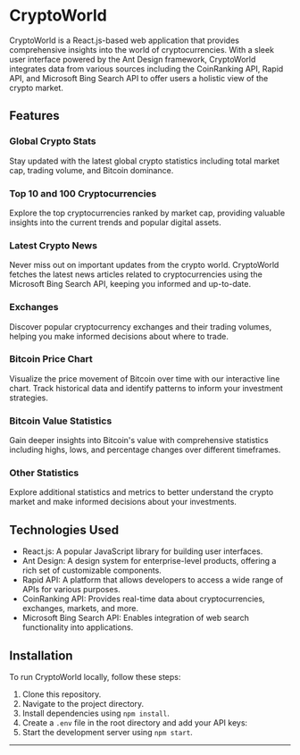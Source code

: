 # CryptoWorld

CryptoWorld is a React.js-based web application that provides comprehensive insights into the world of cryptocurrencies. With a sleek user interface powered by the Ant Design framework, CryptoWorld integrates data from various sources including the CoinRanking API, Rapid API, and Microsoft Bing Search API to offer users a holistic view of the crypto market.

## Features

### Global Crypto Stats
Stay updated with the latest global crypto statistics including total market cap, trading volume, and Bitcoin dominance.

### Top 10 and 100 Cryptocurrencies
Explore the top cryptocurrencies ranked by market cap, providing valuable insights into the current trends and popular digital assets.

### Latest Crypto News
Never miss out on important updates from the crypto world. CryptoWorld fetches the latest news articles related to cryptocurrencies using the Microsoft Bing Search API, keeping you informed and up-to-date.

### Exchanges
Discover popular cryptocurrency exchanges and their trading volumes, helping you make informed decisions about where to trade.

### Bitcoin Price Chart
Visualize the price movement of Bitcoin over time with our interactive line chart. Track historical data and identify patterns to inform your investment strategies.

### Bitcoin Value Statistics
Gain deeper insights into Bitcoin's value with comprehensive statistics including highs, lows, and percentage changes over different timeframes.

### Other Statistics
Explore additional statistics and metrics to better understand the crypto market and make informed decisions about your investments.

## Technologies Used

- React.js: A popular JavaScript library for building user interfaces.
- Ant Design: A design system for enterprise-level products, offering a rich set of customizable components.
- Rapid API: A platform that allows developers to access a wide range of APIs for various purposes.
- CoinRanking API: Provides real-time data about cryptocurrencies, exchanges, markets, and more.
- Microsoft Bing Search API: Enables integration of web search functionality into applications.

## Installation

To run CryptoWorld locally, follow these steps:

1. Clone this repository.
2. Navigate to the project directory.
3. Install dependencies using `npm install`.
4. Create a `.env` file in the root directory and add your API keys:
5. Start the development server using `npm start`.
---